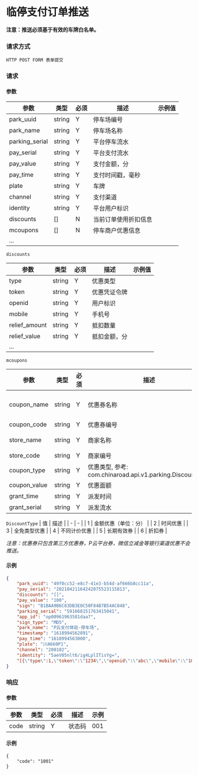 # 临停支付订单推送

**注意：推送必须基于有效的车牌白名单。**

### 请求方式

`HTTP POST FORM 表单提交`

### 请求

#### 参数

| 参数           | 类型   | 必须 | 描述             | 示例值 |
| -------------- | ------ | ---- | ---------------- | ------ |
| park_uuid      | string | Y    | 停车场编号       |        |
| park_name      | string | Y    | 停车场名称       |        |
| parking_serial | string | Y    | 平台停车流水     |        |
| pay_serial     | string | Y    | 平台支付流水     |        |
| pay_value      | string | Y    | 支付金额，分     |        |
| pay_time       | string | Y    | 支付时间戳，毫秒 |        |
| plate          | string | Y    | 车牌             |        |
| channel        | string | Y    | 支付渠道         |        |
| identity       | string | Y    | 平台用户标识     |        |
| discounts      | []     | N | 当前订单使用折扣信息         |        |
| mcoupons | [] | N | 停车商户优惠信息 | |
| ...            |        |      |                  |        |

`discounts`

| 参数          | 类型   | 必须 | 描述         | 示例值 |
| ------------- | ------ | ---- | ------------ | ------ |
| type          | string | Y    | 优惠类型     |        |
| token         | string | Y    | 优惠凭证令牌 |        |
| openid        | string | Y    | 用户标识     |        |
| mobile        | string | Y    | 手机号       |        |
| relief_amount | string | Y    | 抵扣数量     |        |
| relief_value  | string | Y    | 抵扣金额，分 |        |
| ...           |        |      |              |        |

`mcoupons`

| 参数 | 类型 | 必须 | 描述 | 示例值 |
| - | - | - | - | - |
| coupon_name | string | Y | 优惠券名称 | 10元停车券 |
| coupon_code | string | Y | 优惠券编号 | 0x01 |
| store_name | string | Y | 商家名称 | 肯德基 |
| store_code | string | Y | 商家编号 | 0x02 |
| coupon_type | string | Y | 优惠类型, 参考: com.chinaroad.api.v1.parking.DiscountType | 1 |
| coupon_value | string | Y | 优惠面额 | 1000 |
| grant_time | string | Y | 派发时间 |  |
| grant_serial | string | Y | 派发流水 |  |

`DiscountType`
| 值 | 描述 |
| - | - |
| 1 | 金额优惠（单位：分） |
| 2 | 时间优惠 |
| 3 | 全免类型优惠 |
| 4 | 不同计价优惠 |
| 5 | 长期有效券 |
| 6 | 折扣券 |


*注意：优惠券只包含第三方优惠券，P云平台券，微信立减金等银行渠道优惠不会推送。*    

#### 示例

```json
{
    "park_uuid": "49f0cc52-e8c7-41e3-b54d-af666b8cc11a",
    "pay_serial": "20210421164242075523115813",
    "discounts": "[]",
    "pay_value": "100",
    "sign": "B1BAA9B6C83DB3E0C50F84B7B54AC848",
    "parking_serial": "591668151763415041",
    "app_id": "op00961963581daa7",
    "sign_type": "MD5",
    "park_name": "P云支付体验-停车场",
    "timestamp": "1618994562891",
    "pay_time": "1618994563000",
    "plate": "川A660P1",
    "channel": "200102",
    "identity": "5aeV05nlt6/ig4LplITisYg=",
    "[{\"type\":1,\"token\":\"1234\",\"openid\":\"abc\",\"mobile\":\"18000000000\",\"relief_amount\":10,\"relief_value\":10},{\"type\":2,\"token\":\"1234\",\"openid\":\"abc\",\"mobile\":\"18000000001\",\"relief_amount\":10,\"relief_value\":10}]"
}
```

### 响应

#### 参数

| 参数 | 类型 | 必须 | 描述 | 示例 |
|-|-|-|-|-|
| code | string | Y | 状态码 | 001 |

#### 示例

```
{
    "code": "1001"
}
```
